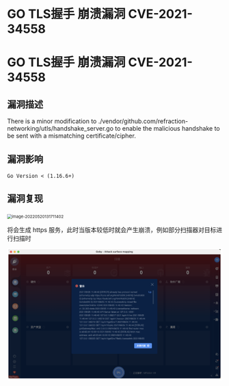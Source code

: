 # GO TLS握手 崩溃漏洞 CVE-2021-34558

# GO TLS握手 崩溃漏洞 CVE-2021-34558

## 漏洞描述

There is a minor modification to ./vendor/github.com/refraction-networking/utls/handshake_server.go to enable the malicious handshake to be sent with a mismatching certificate/cipher.

## 漏洞影响

```
Go Version < (1.16.6+)
```

## 漏洞复现

<img src="images/202205201317475.png" alt="image-20220520131711402" style="zoom:67%;" />

将会生成 https 服务，此时当版本较低时就会产生崩溃，例如部分扫描器对目标进行扫描时

![image-20220520131729852](/images/202205201317938.png)

